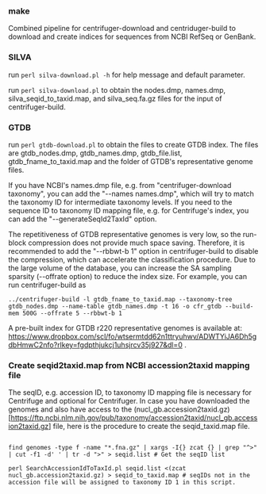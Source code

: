 ### make
Combined pipeline for centrifuger-download and centriduger-build to download and create indices for sequences from NCBI RefSeq or GenBank.

### SILVA
run `perl silva-download.pl -h` for help message and default parameter.

run `perl silva-download.pl` to obtain the nodes.dmp, names.dmp, silva_seqid_to_taxid.map, and silva_seq.fa.gz files for the input of centrifuger-build.

### GTDB
run `perl gtdb-download.pl` to obtain the files to create GTDB index. The files are gtdb_nodes.dmp, gtdb_names.dmp, gtdb_file.list, gtdb_fname_to_taxid.map and the folder of GTDB's representative genome files.

If you have NCBI's names.dmp file, e.g. from "centrifuger-download taxonomy", you can add the "--names names.dmp", which will try to match the taxonomy ID for intermediate taxonomy levels. If you need to the sequence ID to taxonomy ID mapping file, e.g. for Centrifuge's index, you can add the "--generateSeqId2TaxId" option.

The repetitiveness of GTDB representative genomes is very low, so the run-block compression does not provide much space saving. Therefore, it is recommended to add the "--rbbwt-b 1" option in centrifuger-build to disable the compression, which can accelerate the classification procedure. Due to the large volume of the database, you can increase the SA sampling sparsity (--offrate option) to reduce the index size. For example, you can run centrifuger-build as

```
../centrifuger-build -l gtdb_fname_to_taxid.map --taxonomy-tree gtdb_nodes.dmp --name-table gtdb_names.dmp -t 16 -o cfr_gtdb --build-mem 500G --offrate 5 --rbbwt-b 1
```
A pre-built index for GTDB r220 representative genomes is available at: https://www.dropbox.com/scl/fo/wtsermtdd62n1ttryuhwv/ADWTYiJA6Dh5gdbHmwC2nfo?rlkey=fgdpthjukcj1uhsjrcv35j927&dl=0 .

### Create seqid2taxid.map from NCBI accession2taxid mapping file
The seqID, e.g. accession ID, to taxonomy ID mapping file is necessary for Centrifuge and optional for Centrifuger. In case you have downloaded the genomes and also have access to the (nucl_gb.accession2taxid.gz)[https://ftp.ncbi.nlm.nih.gov/pub/taxonomy/accession2taxid/nucl_gb.accession2taxid.gz] file, here is the procedure to create the seqid_taxid.map file.

```

find genomes -type f -name "*.fna.gz" | xargs -I{} zcat {} | grep "^>" | cut -f1 -d' ' | tr -d ">" > seqid.list # Get the seqID list

perl SearchAccessionIdToTaxId.pl seqid.list <(zcat nucl_gb.accession2taxid.gz) > seqid_to_taxid.map # seqIDs not in the accession file will be assigned to taxonomy ID 1 in this script.
```

